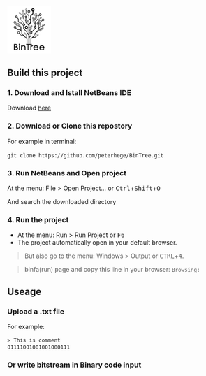 <img src="logo.png" alt="BinTree" style="width: 100px;"/>

## Build this project

### 1. Download and Istall NetBeans IDE

Download [here](https://netbeans.org/)

### 2. Download or Clone this repostory

For example in terminal:

`git clone https://github.com/peterhege/BinTree.git`

### 3. Run NetBeans and Open project

At the menu: File > Open Project... or <kbd>Ctrl</kbd>+<kbd>Shift</kbd>+<kbd>O</kbd>

And search the downloaded directory

### 4. Run the project

- At the menu: Run > Run Project or <kbd>F6</kbd>
- The project automatically open in your default browser.

> But also go to the menu: Windows > Output or <kbd>CTRL</kbd>+<kbd>4</kbd>.

> binfa(run) page and copy this line in your browser: `Browsing:`

## Useage

### Upload a .txt file

For example:
```
> This is comment
01111001001001000111
```

### Or write bitstream in Binary code input
